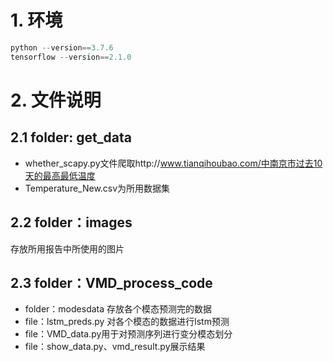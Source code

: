 # 1. 环境

~~~python
python --version==3.7.6
tensorflow --version==2.1.0
~~~

# 2. 文件说明

## 2.1 folder: get_data

- whether_scapy.py文件爬取http://www.tianqihoubao.com/中南京市过去10天的最高最低温度
- Temperature_New.csv为所用数据集

## 2.2 folder：images

存放所用报告中所使用的图片

## 2.3 folder：VMD_process_code

- folder：modesdata 存放各个模态预测完的数据
- file：lstm_preds.py 对各个模态的数据进行lstm预测
- file：VMD_data.py用于对预测序列进行变分模态划分
- file：show_data.py、vmd_result.py展示结果